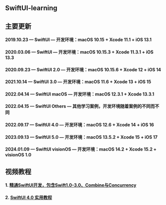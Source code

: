 ## SwiftUI-learning

## 主要更新
#### 2019.10.23 — SwiftUI — 开发环境：macOS 10.15 + Xcode 11.1 + iOS 13.1
#### 2020.03.06 — SwiftUI — 开发环境：macOS 10.15.3 + Xcode 11.3.1 + iOS 13.3
#### 2020.09.23 — SwiftUI 2.0 — 开发环境：macOS 10.15.6 + Xcode 12 + iOS 14
#### 2021.10.14 — SwiftUI 3.0 — 开发环境：macOS 11.6 + Xcode 13 + iOS 15
#### 2022.04.14 — SwiftUI macOS — 开发环境：macOS 12.3.1 + Xcode 13.3.1
#### 2022.04.15 — SwiftUI Others — 其他学习案例，开发环境随着案例的不同而不同
#### 2022.09.17 — SwiftUI 4.0 — 开发环境：macOS 12.6 + Xcode 14 + iOS 16
#### 2023.09.13 — SwiftUI 5.0 — 开发环境：macOS 13.5.2 + Xcode 15 + iOS 17
#### 2024.01.09 — SwiftUI visionOS — 开发环境：macOS 14.2 + Xcode 15.2 + visionOS 1.0

## 视频教程
#### 1. [精通SwiftUI开发，包含Swift1.0-3.0、Combine与Concurrency](https://www.cctalk.com/m/group/90524729)
#### 2. [SwiftUI 4.0 实用教程](https://www.cctalk.com/m/group/90524237)
